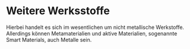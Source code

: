 # Weitere Werksstoffe
Hierbei handelt es sich im wesentlichen um nicht metallische Werkstoffe. Allerdings können Metamaterialien und aktive Materialien, sogenannte Smart Materials, auch Metalle sein. 